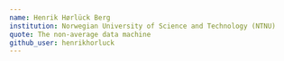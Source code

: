 ```yaml
---
name: Henrik Hørlück Berg 
institution: Norwegian University of Science and Technology (NTNU)
quote: The non-average data machine
github_user: henrikhorluck
---
```


